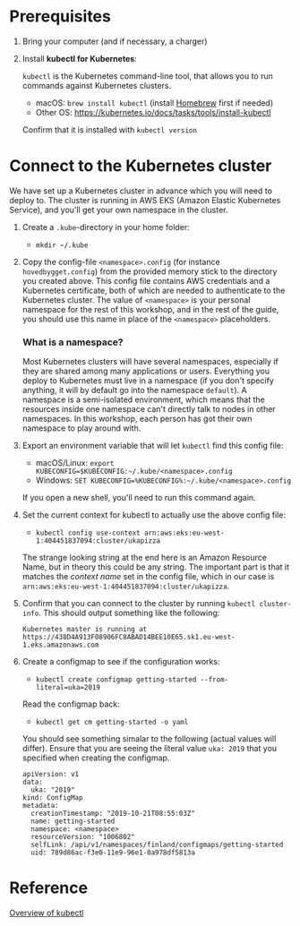 # Prerequisites
1. Bring your computer (and if necessary, a charger)
1. Install **kubectl for Kubernetes**:
    
    `kubectl` is the Kubernetes command-line tool, that allows you to run commands against Kubernetes clusters.
    - macOS: `brew install kubectl` (install [Homebrew](https://brew.sh) first if needed)
    - Other OS: https://kubernetes.io/docs/tasks/tools/install-kubectl

    Confirm that it is installed with `kubectl version`

# Connect to the Kubernetes cluster
We have set up a Kubernetes cluster in advance which you will need to deploy to. The cluster is running in AWS EKS (Amazon Elastic Kubernetes Service), and you’ll get your own namespace in the cluster.

1. Create a `.kube`-directory in your home folder:
    - `mkdir ~/.kube`
1. Copy the config-file `<namespace>.config` (for instance `hovedbygget.config`) from the provided memory stick to the directory you created above. This config file contains AWS credentials and a Kubernetes certificate, both of which are needed to authenticate to the Kubernetes cluster. The value of `<namespace>` is your personal namespace for the rest of this workshop, and in the rest of the guide, you should use this name in place of the `<namespace>` placeholders.
      ### What is a namespace?
      
      Most Kubernetes clusters will have several namespaces, especially if they are shared among many applications or users.   Everything you deploy to Kubernetes must live in a namespace (if you don't specify anything, it will by default go into the namespace `default`). A namespace is a semi-isolated environment, which means that the resources inside one namespace can't directly talk to nodes in other namespaces. In this workshop, each person has got their own namespace to play around with.
1. Export an environment variable that will let `kubectl` find this config file:
    - macOS/Linux: `export KUBECONFIG=$KUBECONFIG:~/.kube/<namespace>.config`
    - Windows: `SET KUBECONFIG=%KUBECONFIG%:~/.kube/<namespace>.config`

    If you open a new shell, you'll need to run this command again.
1. Set the current context for kubectl to actually use the above config file:
    - `kubectl config use-context arn:aws:eks:eu-west-1:404451837094:cluster/ukapizza`

    The strange looking string at the end here is an Amazon Resource Name, but in theory this could be any string. The important part is that it matches the *context name* set in the config file, which in our case is `arn:aws:eks:eu-west-1:404451837094:cluster/ukapizza`.
1. Confirm that you can connect to the cluster by running `kubectl cluster-info`. This should output something like the following:
    ```
    Kubernetes master is running at https://438D4A913F08906FC8ABAD14BEE10E65.sk1.eu-west-1.eks.amazonaws.com
    ```
1. Create a configmap to see if the configuration works:
    - `kubectl create configmap getting-started --from-literal=uka=2019`

    Read the configmap back:
    - `kubectl get cm getting-started -o yaml`
    
    You should see something simalar to the following (actual values will differ). Ensure that you are seeing the literal value `uka: 2019` that you specified when creating the configmap.
    ```
    apiVersion: v1
    data:
      uka: "2019"
    kind: ConfigMap
    metadata:
      creationTimestamp: "2019-10-21T08:55:03Z"
      name: getting-started
      namespace: <namespace>
      resourceVersion: "1006802"
      selfLink: /api/v1/namespaces/finland/configmaps/getting-started
      uid: 789d86ac-f3e0-11e9-96e1-0a978df5813a
    ```

# Reference

[Overview of kubectl](https://kubernetes.io/docs/reference/kubectl/overview/)
